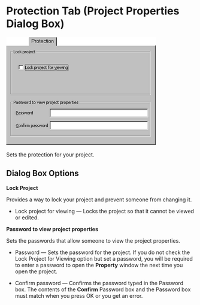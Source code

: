 
# Protection Tab (Project Properties Dialog Box)


![](images/protabpp_ZA01201647.gif)



Sets the protection for your project.

## Dialog Box Options

 **Lock Project**

Provides a way to lock your project and prevent someone from changing it.




- Lock project for viewing — Locks the project so that it cannot be viewed or edited.
    


 **Password to view project properties**

Sets the passwords that allow someone to view the project properties.




- Password — Sets the password for the project. If you do not check the Lock Project for Viewing option but set a password, you will be required to enter a password to open the  **Property** window the next time you open the project.
    
- Confirm password — Confirms the password typed in the Password box. The contents of the  **Confirm** Password box and the Password box must match when you press OK or you get an error.
    


